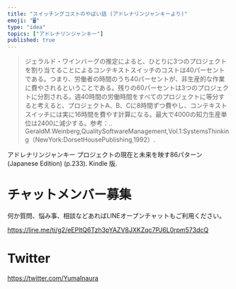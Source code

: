 ```yaml
---
title: "スイッチングコストのやばい話 (アドレナリンジャンキーより)"
emoji: "🖥"
type: "idea"
topics: ["アドレナリンジャンキー"]
published: true
---
```




>ジェラルド・ワインバーグの推定によると、ひとりに3つのプロジェクトを割り当てることによるコンテキストスイッチのコストは40パーセントである。つまり、労働者の時間のうち40パーセントが、非生産的な作業に費やされるということである。残りの60パーセントは3つのプロジェクトに分割される。週40時間の労働時間をすべてのプロジェクトに等分すると考えると、プロジェクトA、B、Cに8時間ずつ費やし、コンテキストスイッチには実に16時間を費やす計算になる。最大で4000の知力生産単位は2400に減少する。参考：‥GeraldM.Weinberg,QualitySoftwareManagement,Vol.1:SystemsThinking（NewYork:DorsetHousePublishing,1992）.

 アドレナリンジャンキー プロジェクトの現在と未来を映す86パターン (Japanese Edition) (p.233). Kindle 版. 

<!-- Update From Qiita API -->

# チャットメンバー募集


何か質問、悩み事、相談などあればLINEオープンチャットもご利用ください。

https://line.me/ti/g2/eEPltQ6Tzh3pYAZV8JXKZqc7PJ6L0rpm573dcQ


# Twitter

https://twitter.com/YumaInaura

<!-- Update From Qiita API -->

